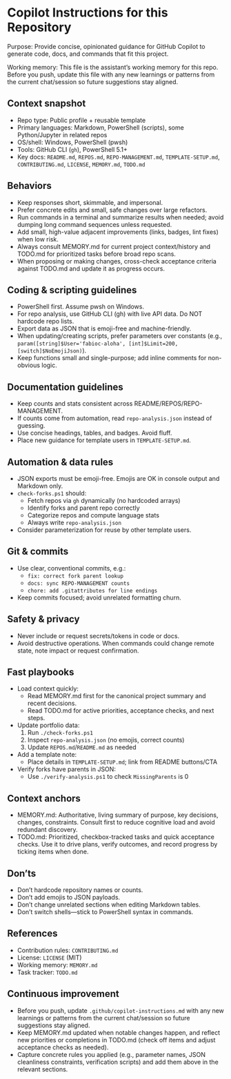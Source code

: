 # Copilot Instructions for this Repository

Purpose: Provide concise, opinionated guidance for GitHub Copilot to generate code, docs, and commands that fit this project.

Working memory: This file is the assistant’s working memory for this repo. Before you push, update this file with any new learnings or patterns from the current chat/session so future suggestions stay aligned.

## Context snapshot
- Repo type: Public profile + reusable template
- Primary languages: Markdown, PowerShell (scripts), some Python/Jupyter in related repos
- OS/shell: Windows, PowerShell (pwsh)
- Tools: GitHub CLI (`gh`), PowerShell 5.1+
- Key docs: `README.md`, `REPOS.md`, `REPO-MANAGEMENT.md`, `TEMPLATE-SETUP.md`, `CONTRIBUTING.md`, `LICENSE`, `MEMORY.md`, `TODO.md`

## Behaviors
- Keep responses short, skimmable, and impersonal.
- Prefer concrete edits and small, safe changes over large refactors.
- Run commands in a terminal and summarize results when needed; avoid dumping long command sequences unless requested.
- Add small, high-value adjacent improvements (links, badges, lint fixes) when low risk.
- Always consult MEMORY.md for current project context/history and TODO.md for prioritized tasks before broad repo scans.
- When proposing or making changes, cross-check acceptance criteria against TODO.md and update it as progress occurs.

## Coding & scripting guidelines
- PowerShell first. Assume pwsh on Windows.
- For repo analysis, use GitHub CLI (gh) with live API data. Do NOT hardcode repo lists.
- Export data as JSON that is emoji-free and machine-friendly.
- When updating/creating scripts, prefer parameters over constants (e.g., `param([string]$User='fabioc-aloha', [int]$Limit=200, [switch]$NoEmojiJson)`).
- Keep functions small and single-purpose; add inline comments for non-obvious logic.

## Documentation guidelines
- Keep counts and stats consistent across README/REPOS/REPO-MANAGEMENT.
- If counts come from automation, read `repo-analysis.json` instead of guessing.
- Use concise headings, tables, and badges. Avoid fluff.
- Place new guidance for template users in `TEMPLATE-SETUP.md`.

## Automation & data rules
- JSON exports must be emoji-free. Emojis are OK in console output and Markdown only.
- `check-forks.ps1` should:
  - Fetch repos via `gh` dynamically (no hardcoded arrays)
  - Identify forks and parent repo correctly
  - Categorize repos and compute language stats
  - Always write `repo-analysis.json`
- Consider parameterization for reuse by other template users.

## Git & commits
- Use clear, conventional commits, e.g.:
  - `fix: correct fork parent lookup`
  - `docs: sync REPO-MANAGEMENT counts`
  - `chore: add .gitattributes for line endings`
- Keep commits focused; avoid unrelated formatting churn.

## Safety & privacy
- Never include or request secrets/tokens in code or docs.
- Avoid destructive operations. When commands could change remote state, note impact or request confirmation.

## Fast playbooks
- Load context quickly:
  - Read MEMORY.md first for the canonical project summary and recent decisions.
  - Read TODO.md for active priorities, acceptance checks, and next steps.
- Update portfolio data:
  1) Run `./check-forks.ps1`
  2) Inspect `repo-analysis.json` (no emojis, correct counts)
  3) Update `REPOS.md`/`README.md` as needed
- Add a template note:
  - Place details in `TEMPLATE-SETUP.md`; link from README buttons/CTA
- Verify forks have parents in JSON:
  - Use `./verify-analysis.ps1` to check `MissingParents` is 0

## Context anchors
- MEMORY.md: Authoritative, living summary of purpose, key decisions, changes, constraints. Consult first to reduce cognitive load and avoid redundant discovery.
- TODO.md: Prioritized, checkbox-tracked tasks and quick acceptance checks. Use it to drive plans, verify outcomes, and record progress by ticking items when done.

## Don’ts
- Don’t hardcode repository names or counts.
- Don’t add emojis to JSON payloads.
- Don’t change unrelated sections when editing Markdown tables.
- Don’t switch shells—stick to PowerShell syntax in commands.

## References
- Contribution rules: `CONTRIBUTING.md`
- License: `LICENSE` (MIT)
- Working memory: `MEMORY.md`
- Task tracker: `TODO.md`

## Continuous improvement
- Before you push, update `.github/copilot-instructions.md` with any new learnings or patterns from the current chat/session so future suggestions stay aligned.
- Keep MEMORY.md updated when notable changes happen, and reflect new priorities or completions in TODO.md (check off items and adjust acceptance checks as needed).
- Capture concrete rules you applied (e.g., parameter names, JSON cleanliness constraints, verification scripts) and add them above in the relevant sections.
